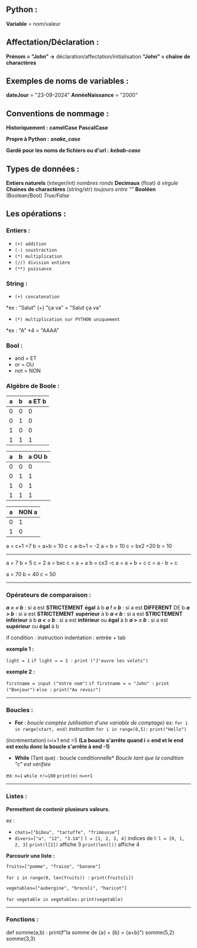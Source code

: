 ## Python : 

**Variable** = nom/valeur

## Affectation/Déclaration :

**Prénom = "John" ->** déclaration/affectation/initialisation
         **"John" = chaîne de  charactères**


## Exemples de noms de variables : 

**dateJour** = "23-09-2024" 
**AnnéeNaissance** = "2000"

## Conventions de nommage :

**Historiquement :**
**camelCase**
**PascalCase** 

**Propre à Python :**
***snake_case***

**Gardé pour les noms de fichiers ou d'url :**
***kebab-case***

## Types de données :

**Entiers naturels** (integer/int) *nombres ronds*
**Decimaux** (float) *à* *virgule*
**Chaines de charactères** (string/str) *toujours entre ""*
**Booléen** (Boolean/Bool) *True/False*

## Les opérations :

### Entiers :

* `(+) addition`
* `(-) soustraction`
* `(*) multiplication`
* `(//) division entière`
* `(**) puissance`

### String :

* `(+) concatenation`

*ex : "Salut" (+) "ça va" = "Salut ça va"

* `(*) multiplication sur PYTHON uniquement`

*ex : "A" *4 = "AAAA"

### Bool :

* and = ET
* or = OU
* not = NON


### Algèbre de Boole :

| a   | b   | a ET b |
| --- | --- | ------ |
| 0   | 0   | 0      |
| 0   | 1   | 0      |
| 1   | 0   | 0      |
| 1   | 1   | 1      |


| a   | b   | a OU b |
| --- | --- | ------ |
| 0   | 0   | 0      |
| 0   | 1   | 1      |
| 1   | 0   | 1      |
| 1   | 1   | 1      |


| a   | NON a |
| --- | ----- |
| 0   | 1     |
| 1   | 0     |

a = c+1 =7
b = a+b = 10
c = a-b+1 = -2
a = b = 10
c = bx2 =20
b = 10

---

a = 7
b = 5
c = 2
a = bxc
c = a + a
b = cx3 -c
a = a + b + c
c = a - b + c

a = 70
b = 40
c = 50

---


### Opérateurs de comparaison :

***a = = b*** : si a est **STRICTEMENT** **égal** à b
***a ! = b*** : si a est **DIFFERENT** DE b
***a > b*** : si a est **STRICTEMENT** **supérieur** à b
***a < b*** : si a est **STRICTEMENT** **inférieur** à b
***a < = b*** : si a est **inférieur** ou **égal** à b
***a > = b*** : si a est **supérieur** ou **égal** à b

if condition : instruction
indentation : entrée + tab

**exemple 1 :**

`light = 1`
	`if light = = 1 :`
		`print ("J'ouvre les volets")`

**exemple 2 :**

`firstname = input ("Votre nom")`
`if firstname = = "John" :`
		`print ("Bonjour")`
`else :` 
		`print("Au revoir")`    


---

### Boucles :
 * **For** : *boucle comptée (utilisation d'une variable de comptage)*
	 ex: `for i in range(start, end)`
		 *instruction*
		`for i in range(0,5):`
			`print("Hello")`
		
(incrémentation) i=i+1
 end =5 **(La boucle s'arrête quand i = end et le end est exclu donc la boucle s'arrête à end -1)**
 * **While** (Tant que) : boucle conditionnelle*
 *Boucle tant que la condition "c" est vérifiée*

ex: 
`n=1`
`while n!=100`
	`print(n)`
	`n=n+1`


---


### Listes :

**Permettent de contenir plusieurs valeurs.**

ex : 
* `chats=["bibou", "tartuffe", "frimousse"]`
* `divers=["a", "12", "3.14"]`
`l = [1, 2, 3, 4]`
indices de l:
`l = [0, 1, 2, 3]`
`print(l[2])` affiche 3
`print(len(l))` affiche 4

**Parcourir une liste :**

`fruits=["pomme", "fraise", "banane"]`

`for i in range(0, len(fruits)) :`
	`print(fruits[i])`

`vegetables=["aubergine", "brocoli", "haricot"]`

`for vegetable in vegetables:`
	`print(vegetable)`

---


### Fonctions :

def somme(a,b) : 
	print(f"la somme de {a} + {b} = {a+b}")
somme(5,2)
somme(3,3)




 



